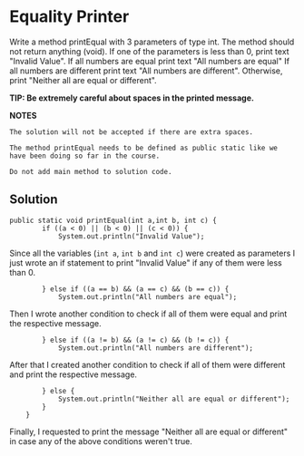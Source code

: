 # Equality Printer

Write a method printEqual with 3 parameters of type int. The method should not return anything (void).
If one of the parameters is less than 0, print text "Invalid Value".
If all numbers are equal print text "All numbers are equal"
If all numbers are different print text "All numbers are different".
Otherwise, print "Neither all are equal or different".

**TIP: Be extremely careful about spaces in the printed message.** 


**NOTES**

    The solution will not be accepted if there are extra spaces.

    The method printEqual needs to be defined as public static like we have been doing so far in the course.

    Do not add main method to solution code.
    
## Solution
```
public static void printEqual(int a,int b, int c) {
        if ((a < 0) || (b < 0) || (c < 0)) {
            System.out.println("Invalid Value");
```
Since all the variables (`int a`, `int b` and `int c`) were created as parameters I just wrote an if statement to print "Invalid Value" if any of them were less than 0.
```
        } else if ((a == b) && (a == c) && (b == c)) {
            System.out.println("All numbers are equal");
```
Then I wrote another condition to check if all of them were equal and print the respective message.
```
        } else if ((a != b) && (a != c) && (b != c)) {
            System.out.println("All numbers are different");
```
After that I created another condition to check if all of them were different and print the respective message.
```
        } else {
            System.out.println("Neither all are equal or different");
        }
    }
```
Finally, I requested to print the message "Neither all are equal or different" in case any of the above conditions weren't true.
